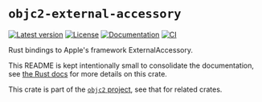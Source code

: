 # `objc2-external-accessory`

[![Latest version](https://badgen.net/crates/v/objc2-external-accessory)](https://crates.io/crates/objc2-external-accessory)
[![License](https://badgen.net/badge/license/Zlib%20OR%20Apache-2.0%20OR%20MIT/blue)](../../LICENSE.md)
[![Documentation](https://docs.rs/objc2-external-accessory/badge.svg)](https://docs.rs/objc2-external-accessory/)
[![CI](https://github.com/madsmtm/objc2/actions/workflows/ci.yml/badge.svg)](https://github.com/madsmtm/objc2/actions/workflows/ci.yml)

Rust bindings to Apple's framework ExternalAccessory.

This README is kept intentionally small to consolidate the documentation, see
[the Rust docs](https://docs.rs/objc2-external-accessory/) for more details on this crate.

This crate is part of the [`objc2` project](https://github.com/madsmtm/objc2),
see that for related crates.
